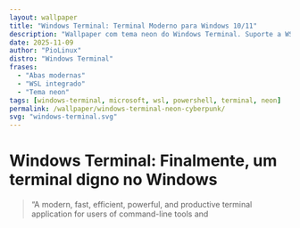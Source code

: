 ```yaml
---
layout: wallpaper
title: "Windows Terminal: Terminal Moderno para Windows 10/11"
description: "Wallpaper com tema neon do Windows Terminal. Suporte a WSL, PowerShell, abas e personalização. Ideal para devs no Windows. Baixe em Full HD e 4K."
date: 2025-11-09
author: "PioLinux"
distro: "Windows Terminal"
frases:
  - "Abas modernas"
  - "WSL integrado"
  - "Tema neon"
tags: [windows-terminal, microsoft, wsl, powershell, terminal, neon]
permalink: /wallpaper/windows-terminal-neon-cyberpunk/
svg: "windows-terminal.svg"
---
```


# Windows Terminal: Finalmente, um terminal digno no Windows

> “A modern, fast, efficient, powerful, and productive terminal application for users of command-line tools and
